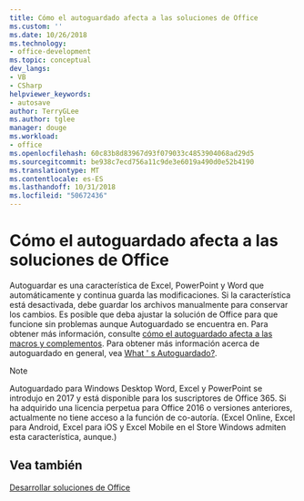 ```yaml
---
title: Cómo el autoguardado afecta a las soluciones de Office
ms.custom: ''
ms.date: 10/26/2018
ms.technology:
- office-development
ms.topic: conceptual
dev_langs:
- VB
- CSharp
helpviewer_keywords:
- autosave
author: TerryGLee
ms.author: tglee
manager: douge
ms.workload:
- office
ms.openlocfilehash: 60c83b8d83967d93f079033c4853904068ad29d5
ms.sourcegitcommit: be938c7ecd756a11c9de3e6019a490d0e52b4190
ms.translationtype: MT
ms.contentlocale: es-ES
ms.lasthandoff: 10/31/2018
ms.locfileid: "50672436"
---
```

# <a name="how-autosave-impacts-office-solutions"></a>Cómo el autoguardado afecta a las soluciones de Office

Autoguardar es una característica de Excel, PowerPoint y Word que automáticamente y continua guarda las modificaciones. Si la característica está desactivada, debe guardar los archivos manualmente para conservar los cambios. Es posible que deba ajustar la solución de Office para que funcione sin problemas aunque Autoguardado se encuentra en. Para obtener más información, consulte [cómo el autoguardado afecta a las macros y complementos](/office/vba/library-reference/concepts/how-autosave-impacts-addins-and-macros). Para obtener más información acerca de autoguardado en general, vea [What ' s Autoguardado?](https://support.office.com/en-US/article/What-is-AutoSave-6d6bd723-ebfd-4e40-b5f6-ae6e8088f7a5).

> [!NOTE]
> Autoguardado para Windows Desktop Word, Excel y PowerPoint se introdujo en 2017 y está disponible para los suscriptores de Office 365. Si ha adquirido una licencia perpetua para Office 2016 o versiones anteriores, actualmente no tiene acceso a la función de co-autoría. (Excel Online, Excel para Android, Excel para iOS y Excel Mobile en el Store Windows admiten esta característica, aunque.)

## <a name="see-also"></a>Vea también

[Desarrollar soluciones de Office](./developing-office-solutions.md)
